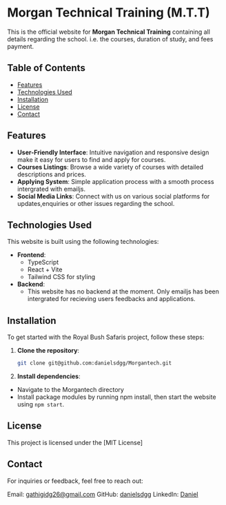 # Morgan Technical Training (M.T.T)

This is the official website for **Morgan Technical Training** containing all details regarding the school. i.e. the courses, duration of study, and fees payment.

## Table of Contents

- [Features](#features)
- [Technologies Used](#technologies-used)
- [Installation](#installation)
- [License](#license)
- [Contact](#contact)


## Features

- **User-Friendly Interface**: Intuitive navigation and responsive design make it easy for users to find and apply for courses.
- **Courses Listings**: Browse a wide variety of courses with detailed descriptions and prices.
- **Applying System**: Simple application process with a smooth process intergrated with emailjs.
- **Social Media Links**: Connect with us on various social platforms for updates,enquiries or other issues regarding the school.

## Technologies Used

This website is built using the following technologies:

- **Frontend**: 
  - TypeScript
  - React + Vite
  - Tailwind CSS for styling
- **Backend**: 
  - This website has no backend at the moment. Only emailjs has been intergrated for recieving users feedbacks and applications.


## Installation

To get started with the Royal Bush Safaris project, follow these steps:

1. **Clone the repository**:

   ```bash
   git clone git@github.com:danielsdgg/Morgantech.git

2. **Install dependencies**:
- Navigate to the Morgantech directory
- Install package modules by running npm install,  then start the website using `npm start`.

## License
This project is licensed under the [MIT License]

## Contact
For inquiries or feedback, feel free to reach out:

Email: gathigidg26@gmail.com
GitHub: [danielsdgg](https://github.com/danielsdgg)
LinkedIn: [Daniel](https://www.linkedin.com/in/daniel-muiruri-541a701a3/)